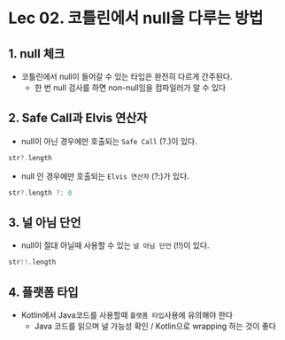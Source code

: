 # Lec 02. 코틀린에서 null을 다루는 방법

## 1. null 체크
- 코틀린에서 null이 들어갈 수 있는 타입은 완전히 다르게 간주된다.
  - 한 번 null 검사를 하면 non-null임을 컴파일러가 알 수 있다
## 2. Safe Call과 Elvis 연산자
- null이 아닌 경우에만 호출되는 `Safe Call` (?.)이 있다.
```kotlin
str?.length
```
- null 인 경우에만 호출되는 `Elvis 연산자` (?:)가 있다.
```kotlin
str?.length ?: 0
```
## 3. 널 아님 단언
- null이 절대 아닐때 사용할 수 있는 `널 아님 단언` (!!)이 있다.
```kotlin
str!!.length
```
## 4. 플랫폼 타입
- Kotlin에서 Java코드를 사용할때 `플랫폼 타입`사용에 유의해야 한다
  - Java 코드를 읽으며 널 가능성 확인 / Kotlin으로 wrapping 하는 것이 좋다